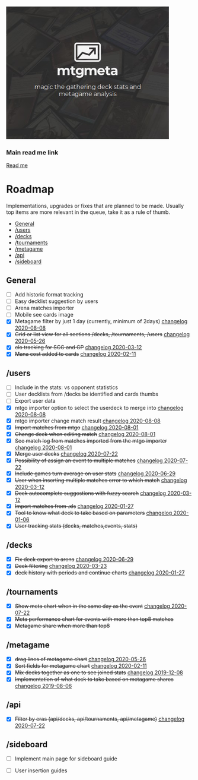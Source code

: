 [<img src="https://raw.githubusercontent.com/mtgmetaio/Read-me-first/master/mtgmetalogo.jpg">](https://mtgmeta.io)

### Main read me link

[Read me](https://github.com/mtgmetaio/Read-me-first)

# Roadmap

Implementations, upgrades or fixes that are planned to be made. Usually top items are more relevant in the queue, take it as a rule of thumb.

- [General](#general)
- [/users](#/users)
- [/decks](#/decks)
- [/tournaments](#/tournaments)
- [/metagame](#/metagame)
- [/api](#/api)
- [/sideboard](#/sideboard)


## General
* [ ] Add historic format tracking
* [ ] Easy decklist suggestion by users
* [ ] Arena matches importer
* [ ] Mobile see cards image 
* [x] Metagame filter by just 1 day (currently, minimum of 2days) [changelog 2020-08-08](https://github.com/mtgmetaio/changelog/blob/master/README.md#2020-08-08)
* [x] ~~Grid or list view for all sections /decks, /tournaments, /users~~ [changelog 2020-05-26](https://github.com/mtgmetaio/changelog#2020-05-26)
* [x] ~~elo tracking for SCG and GP~~ [changelog 2020-03-12](https://github.com/mtgmetaio/changelog#2020-03-12)
* [x] ~~Mana cost added to cards~~ [changelog 2020-02-11](https://github.com/mtgmetaio/changelog#2020-02-11)

## /users

* [ ] Include in the stats: vs opponent statistics
* [ ] User decklists from /decks be identified and cards thumbs
* [ ] Export user data
* [x] mtgo importer option to select the userdeck to merge into [changelog 2020-08-08](https://github.com/mtgmetaio/changelog/blob/master/README.md#2020-08-08)
* [x] mtgo importer change match result [changelog 2020-08-08](https://github.com/mtgmetaio/changelog/blob/master/README.md#2020-08-08)
* [x] ~~Import matches from mtgo~~ [changelog 2020-08-01](https://github.com/mtgmetaio/changelog/blob/master/README.md#2020-08-01)
* [x] ~~Change deck when editing match~~ [changelog 2020-08-01](https://github.com/mtgmetaio/changelog/blob/master/README.md#2020-08-01)
* [x] ~~See match log from matches imported from the mtgo importer~~ [changelog 2020-08-01](https://github.com/mtgmetaio/changelog/blob/master/README.md#2020-08-01)
* [x] ~~Merge user decks~~ [changelog 2020-07-22](https://github.com/mtgmetaio/changelog#2020-07-22)
* [x] ~~Possibility of assign an event to multiple matches~~ [changelog 2020-07-22](https://github.com/mtgmetaio/changelog#2020-07-22)
* [x] ~~Include games turn average on user stats~~ [changelog 2020-06-29](https://github.com/mtgmetaio/changelog#2020-06-29)
* [x] ~~User when inserting multiple matches error to which match~~ [changelog 2020-03-12](https://github.com/mtgmetaio/changelog#2020-03-12)
* [x] ~~Deck autocomplete suggestions with fuzzy search~~ [changelog 2020-03-12](https://github.com/mtgmetaio/changelog#2020-03-12)
* [x] ~~Import matches from .xls~~ [changelog 2020-01-27](https://github.com/mtgmetaio/changelog#2020-01-27)
* [x] ~~Tool to know what deck to take based on parameters~~ [changelog 2020-01-06](https://github.com/mtgmetaio/changelog#2020-01-06)
* [x] ~~User tracking stats (decks, matches,events, stats)~~

## /decks
* [x] ~~Fix deck export to arena~~ [changelog 2020-06-29](https://github.com/mtgmetaio/changelog#2020-06-29)
* [x] ~~Deck filtering~~ [changelog 2020-03-23](https://github.com/mtgmetaio/changelog#2020-03-23)
* [x] ~~deck history with periods and continue charts~~ [changelog 2020-01-27](https://github.com/mtgmetaio/changelog#2020-01-27)

## /tournaments
* [x] ~~Show meta chart when in the same day as the event~~ [changelog 2020-07-22](https://github.com/mtgmetaio/changelog#2020-07-22)
* [x] ~~Meta performance chart for events with more than top8 matches~~
* [x] ~~Metagame share when more than top8~~

## /metagame
* [x] ~~drag lines of metagame chart~~ [changelog 2020-05-26](https://github.com/mtgmetaio/changelog#2020-05-26)
* [x] ~~Sort fields for metagame chart~~ [changelog 2020-02-11](https://github.com/mtgmetaio/changelog#2020-02-11)
* [x] ~~Mix decks together as one to see joined stats~~ [changelog 2019-12-08](https://github.com/mtgmetaio/changelog#2019-12-08)
* [x] ~~Implementation of what deck to take based on metagame shares~~ [changelog 2019-08-06](https://github.com/mtgmetaio/changelog#2019-08-06)

## /api
* [x] ~~Filter by eras (api/decks, api/tournaments, api/metagame)~~ [changelog 2020-07-22](https://github.com/mtgmetaio/changelog#2020-07-22)

## /sideboard
* [ ] Implement main page for sideboard guide
* [ ] User insertion guides

